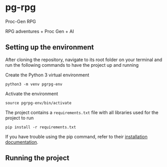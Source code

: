 # pg-rpg
Proc-Gen RPG

RPG adventures + Proc Gen + AI
## Setting up the environment

After cloning the repository, navigate to its root folder on your terminal and run the following
commands to have the project up and running 

Create the Python 3 virtual environment
```shell
python3 -m venv pgrpg-env
```
Activate the environment
```shell
source pgrpg-env/bin/activate
```

The project contains a ``requirements.txt`` file with all libraries used for the project to run
```shell
pip install -r requirements.txt
```
If you have trouble using the pip command, refer to their [installation documentation](https://pip.pypa.io/en/stable/installation/).

## Running the project